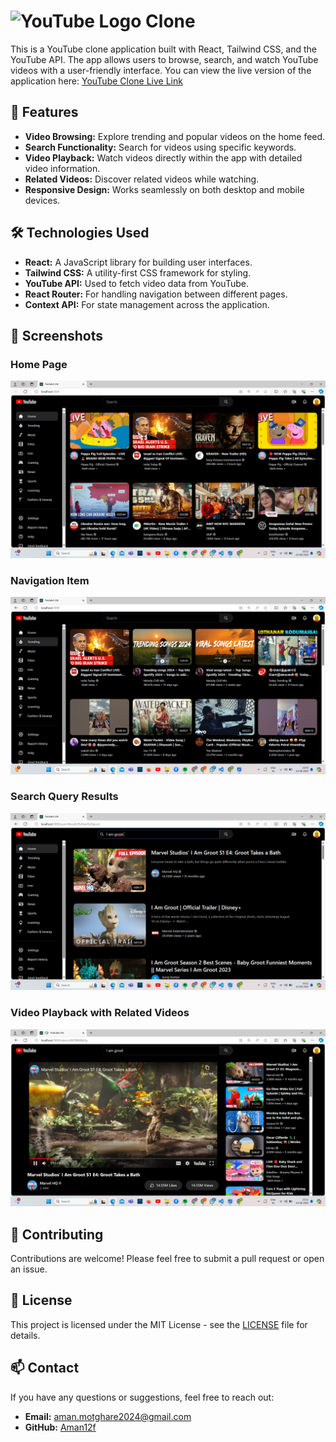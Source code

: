 # <img src="https://upload.wikimedia.org/wikipedia/commons/b/b8/YouTube_Logo_2017.svg" alt="YouTube Logo" width="150"/> Clone

This is a YouTube clone application built with React, Tailwind CSS, and the YouTube API. The app allows users to browse, search, and watch YouTube videos with a user-friendly interface.
You can view the live version of the application here: [YouTube Clone Live Link](https://you-tube-clone-omega-three.vercel.app)

## 🚀 Features

- **Video Browsing:** Explore trending and popular videos on the home feed.
- **Search Functionality:** Search for videos using specific keywords.
- **Video Playback:** Watch videos directly within the app with detailed video information.
- **Related Videos:** Discover related videos while watching.
- **Responsive Design:** Works seamlessly on both desktop and mobile devices.

## 🛠️ Technologies Used

- **React:** A JavaScript library for building user interfaces.
- **Tailwind CSS:** A utility-first CSS framework for styling.
- **YouTube API:** Used to fetch video data from YouTube.
- **React Router:** For handling navigation between different pages.
- **Context API:** For state management across the application.

## 📸 Screenshots

### Home Page
![Home](https://github.com/Aman12f/YouTube-Clone/blob/main/src/images/home.png?raw=true)

### Navigation Item
![Navigation Item](https://github.com/Aman12f/YouTube-Clone/blob/main/src/images/navigation_item.png?raw=true)

### Search Query Results
![Search Query](https://github.com/Aman12f/YouTube-Clone/blob/main/src/images/search_query.png?raw=true)

### Video Playback with Related Videos
![Play Query Result](https://github.com/Aman12f/YouTube-Clone/blob/main/src/images/play_query_result.png?raw=true)

## 🤝 Contributing
Contributions are welcome! Please feel free to submit a pull request or open an issue.

## 📄 License
This project is licensed under the MIT License - see the [LICENSE](LICENSE) file for details.

## 📫 Contact
If you have any questions or suggestions, feel free to reach out:

- **Email:** aman.motghare2024@gmail.com
- **GitHub:** [Aman12f](https://github.com/Aman12f)

